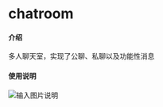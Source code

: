 # chatroom

#### 介绍
多人聊天室，实现了公聊、私聊以及功能性消息

#### 使用说明

![输入图片说明](https://images.gitee.com/uploads/images/2022/0316/095803_95851f25_9521453.png "QQ截图20220316093538.png")